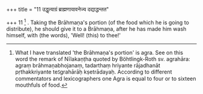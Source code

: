 +++
title = "11 उद्धृत्याग्रं ब्राह्मणायावनेज्य दद्याद्धन्तत"

+++
11 [^4] . Taking the Brāhmaṇa's portion (of the food which he is going to distribute), he should give it to a Brāhmaṇa, after he has made him wash himself, with (the words), 'Well! (this) to thee!'


[^4]:  What I have translated 'the Brāhmaṇa's portion' is agra. See on this word the remark of Nīlakaṇṭha quoted by Böhtlingk-Roth sv. agrahāra: agraṃ brāhmaṇabhojanaṃ, tadarthaṃ hriyante rājadhanāt pṛthakkriyante teऽgrahārāḥ kṣetrādayaḥ. According to different commentators and lexicographers one Agra is equal to four or to sixteen mouthfuls of food.

